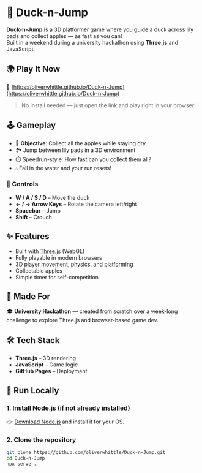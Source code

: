 # 🦆 Duck-n-Jump

**Duck-n-Jump** is a 3D platformer game where you guide a duck across lily pads and collect apples — as fast as you can!  
Built in a weekend during a university hackathon using **Three.js** and JavaScript.

## 🌍 Play It Now

🔗 [https://oliverwhittle.github.io/Duck-n-Jump](https://oliverwhittle.github.io/Duck-n-Jump)

> No install needed — just open the link and play right in your browser!

## 🕹️ Gameplay

- 🎯 **Objective**: Collect all the apples while staying dry
- 🏞️ Jump between lily pads in a 3D environment
- ⏱️ Speedrun-style: How fast can you collect them all?
- 💧 Fall in the water and your run resets!

### 🔧 Controls

- **W / A / S / D** – Move the duck
- **← / → Arrow Keys** – Rotate the camera left/right
- **Spacebar** – Jump
- **Shift** – Crouch

## ✨ Features

- Built with [Three.js](https://threejs.org/) (WebGL)
- Fully playable in modern browsers
- 3D player movement, physics, and platforming
- Collectable apples
- Simple timer for self-competition

## 🧠 Made For

🎓 **University Hackathon** — created from scratch over a week-long challenge to explore Three.js and browser-based game dev.

## 🛠 Tech Stack

- **Three.js** – 3D rendering
- **JavaScript** – Game logic
- **GitHub Pages** – Deployment

## 🚀 Run Locally

### 1. Install Node.js (if not already installed)

👉 [Download Node.js](https://nodejs.org/) and install it for your OS.

### 2. Clone the repository

```bash
git clone https://github.com/oliverwhittle/Duck-n-Jump.git
cd Duck-n-Jump
npx serve .
